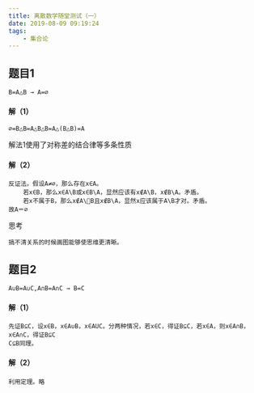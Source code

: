 ```yaml
---
title: 离散数学随堂测试（一）
date: 2019-08-09 09:19:24
tags:
    - 集合论
---
```


## 题目1

    B=A△B → A=∅

#### 解（1）
    
    ∅=B△B=A△B△B=A△(B△B)=A

解法1使用了对称差的结合律等多条性质

#### 解（2）

    反证法。假设A≠∅，那么存在x∈A。
        若x∈B，那么x∈A\B或x∈B\A，显然应该有x∉A\B，x∉B\A。矛盾。
        若x不属于B，那么x∉A\B且x∉B\A，显然x应该属于A\B才对。矛盾。
    故A＝∅

思考

    搞不清关系的时候画图能够使思维更清晰。

## 题目2

    A∪B=A∪C,A∩B=A∩C → B=C

#### 解（1）

    先证B⊆C，设x∈B，x∈A∪B，x∈AUC。分两种情况，若x∈C，得证B⊆C，若x∈A，则x∈A∩B，x∈A∩C，得证B⊆C
    C⊆B同理。

#### 解（2）

    利用定理。略



